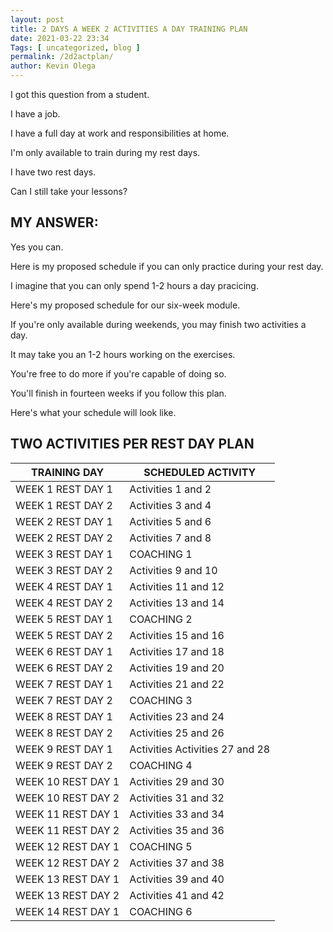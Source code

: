 ```yaml
--- 
layout: post 
title: 2 DAYS A WEEK 2 ACTIVITIES A DAY TRAINING PLAN 
date: 2021-03-22 23:34
Tags: [ uncategorized, blog ]
permalink: /2d2actplan/ 
author: Kevin Olega 
--- 
```

I got this question from a student.

I have a job.

I have a full day at work and responsibilities at home.

I'm only available to train during my rest days.

I have two rest days.

Can I still take your lessons?

## MY ANSWER:

Yes you can.

Here is my proposed schedule if you can only practice during your rest day.

I imagine that you can only spend 1-2 hours a day pracicing.

Here's my proposed schedule for our six-week module.

If you're only available during weekends, you may finish two activities a day.

It may take you an 1-2 hours working on the exercises.

You're free to do more if you're capable of doing so.

You'll finish in fourteen weeks if you follow this plan.

Here's what your schedule will look like.

## TWO ACTIVITIES PER REST DAY PLAN

| TRAINING DAY       | SCHEDULED ACTIVITY              |
|--------------------|---------------------------------|
| WEEK 1 REST DAY 1  | Activities 1 and 2              |
| WEEK 1 REST DAY 2  | Activities 3 and 4              |
| WEEK 2 REST DAY 1  | Activities 5 and 6              |
| WEEK 2 REST DAY 2  | Activities 7 and 8              |
| WEEK 3 REST DAY 1  | COACHING 1                      |
| WEEK 3 REST DAY 2  | Activities 9 and 10             |
| WEEK 4 REST DAY 1  | Activities 11 and 12            |
| WEEK 4 REST DAY 2  | Activities 13 and 14            |
| WEEK 5 REST DAY 1  | COACHING 2                      |
| WEEK 5 REST DAY 2  | Activities 15 and 16            |
| WEEK 6 REST DAY 1  | Activities 17 and 18            |
| WEEK 6 REST DAY 2  | Activities 19 and 20            |
| WEEK 7 REST DAY 1  | Activities 21 and 22            |
| WEEK 7 REST DAY 2  | COACHING 3                      |
| WEEK 8 REST DAY 1  | Activities 23 and 24            |
| WEEK 8 REST DAY 2  | Activities 25 and 26            |
| WEEK 9 REST DAY 1  | Activities Activities 27 and 28 |
| WEEK 9 REST DAY 2  | COACHING 4                      |
| WEEK 10 REST DAY 1 | Activities 29 and 30            |
| WEEK 10 REST DAY 2 | Activities 31 and 32            |
| WEEK 11 REST DAY 1 | Activities 33 and 34            |
| WEEK 11 REST DAY 2 | Activities 35 and 36            |
| WEEK 12 REST DAY 1 | COACHING 5                      |
| WEEK 12 REST DAY 2 | Activities 37 and 38            |
| WEEK 13 REST DAY 1 | Activities 39 and 40            |
| WEEK 13 REST DAY 2 | Activities 41 and 42            |
| WEEK 14 REST DAY 1 | COACHING 6                      |

